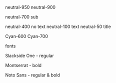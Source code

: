 neutral-950
neutral-900

neutral-700 sub

neutral-400 no text
neutral-100 text
neutral-50 title

Cyan-600
Cyan-700

fonts 

Slackside One - regular

Montserrat - bold

Noto Sans - regular & bold